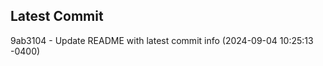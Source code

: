 
## Latest Commit
9ab3104 - Update README with latest commit info (2024-09-04 10:25:13 -0400) <Yunxi-Zhou>
